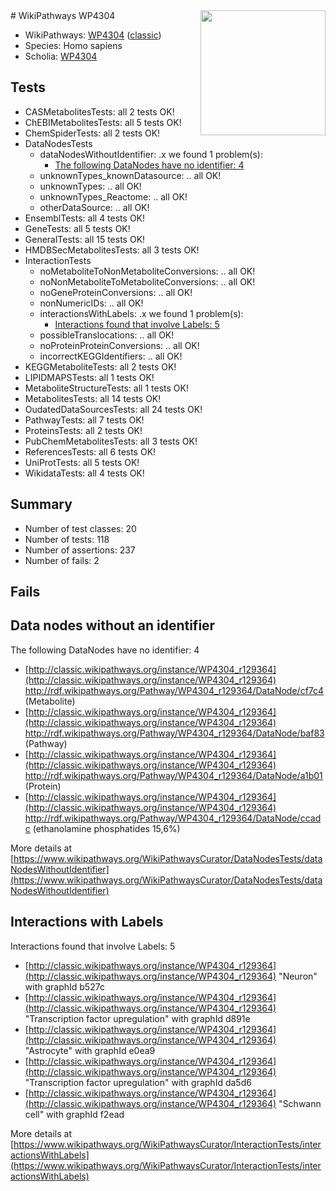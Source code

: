 <img style="float: right; width: 200px" src="https://upload.wikimedia.org/wikipedia/commons/thumb/8/83/Wplogo_with_text_500.png/640px-Wplogo_with_text_500.png" />
# WikiPathways WP4304

* WikiPathways: [WP4304](https://wikipathways.org/pathways/WP4304) ([classic](https://classic.wikipathways.org/instance/WP4304))
* Species: Homo sapiens
* Scholia: [WP4304](https://scholia.toolforge.org/wikipathways/WP4304)
## Tests
* CASMetabolitesTests: all 2 tests OK!
* ChEBIMetabolitesTests: all 5 tests OK!
* ChemSpiderTests: all 2 tests OK!
* DataNodesTests
    * dataNodesWithoutIdentifier: .x we found 1 problem(s):
        * [The following DataNodes have no identifier: 4](#d2d32fa3)
    * unknownTypes_knownDatasource: .. all OK!
    * unknownTypes: .. all OK!
    * unknownTypes_Reactome: .. all OK!
    * otherDataSource: .. all OK!
* EnsemblTests: all 4 tests OK!
* GeneTests: all 5 tests OK!
* GeneralTests: all 15 tests OK!
* HMDBSecMetabolitesTests: all 3 tests OK!
* InteractionTests
    * noMetaboliteToNonMetaboliteConversions: .. all OK!
    * noNonMetaboliteToMetaboliteConversions: .. all OK!
    * noGeneProteinConversions: .. all OK!
    * nonNumericIDs: .. all OK!
    * interactionsWithLabels: .x we found 1 problem(s):
        * [Interactions found that involve Labels: 5](#630d267c)
    * possibleTranslocations: .. all OK!
    * noProteinProteinConversions: .. all OK!
    * incorrectKEGGIdentifiers: .. all OK!
* KEGGMetaboliteTests: all 2 tests OK!
* LIPIDMAPSTests: all 1 tests OK!
* MetaboliteStructureTests: all 1 tests OK!
* MetabolitesTests: all 14 tests OK!
* OudatedDataSourcesTests: all 24 tests OK!
* PathwayTests: all 7 tests OK!
* ProteinsTests: all 2 tests OK!
* PubChemMetabolitesTests: all 3 tests OK!
* ReferencesTests: all 6 tests OK!
* UniProtTests: all 5 tests OK!
* WikidataTests: all 4 tests OK!


## Summary

* Number of test classes: 20
* Number of tests: 118
* Number of assertions: 237
* Number of fails: 2

## Fails

<a name="d2d32fa3" />

## Data nodes without an identifier

The following DataNodes have no identifier: 4

* [http://classic.wikipathways.org/instance/WP4304_r129364](http://classic.wikipathways.org/instance/WP4304_r129364) http://rdf.wikipathways.org/Pathway/WP4304_r129364/DataNode/cf7c4 (Metabolite)
* [http://classic.wikipathways.org/instance/WP4304_r129364](http://classic.wikipathways.org/instance/WP4304_r129364) http://rdf.wikipathways.org/Pathway/WP4304_r129364/DataNode/baf83 (Pathway)
* [http://classic.wikipathways.org/instance/WP4304_r129364](http://classic.wikipathways.org/instance/WP4304_r129364) http://rdf.wikipathways.org/Pathway/WP4304_r129364/DataNode/a1b01 (Protein)
* [http://classic.wikipathways.org/instance/WP4304_r129364](http://classic.wikipathways.org/instance/WP4304_r129364) http://rdf.wikipathways.org/Pathway/WP4304_r129364/DataNode/ccadc (ethanolamine phosphatides 15,6%)


More details at [https://www.wikipathways.org/WikiPathwaysCurator/DataNodesTests/dataNodesWithoutIdentifier](https://www.wikipathways.org/WikiPathwaysCurator/DataNodesTests/dataNodesWithoutIdentifier)

<a name="630d267c" />

## Interactions with Labels

Interactions found that involve Labels: 5

* [http://classic.wikipathways.org/instance/WP4304_r129364](http://classic.wikipathways.org/instance/WP4304_r129364) "Neuron" with graphId b527c
* [http://classic.wikipathways.org/instance/WP4304_r129364](http://classic.wikipathways.org/instance/WP4304_r129364) "Transcription factor upregulation" with graphId d891e
* [http://classic.wikipathways.org/instance/WP4304_r129364](http://classic.wikipathways.org/instance/WP4304_r129364) "Astrocyte" with graphId e0ea9
* [http://classic.wikipathways.org/instance/WP4304_r129364](http://classic.wikipathways.org/instance/WP4304_r129364) "Transcription factor upregulation" with graphId da5d6
* [http://classic.wikipathways.org/instance/WP4304_r129364](http://classic.wikipathways.org/instance/WP4304_r129364) "Schwann cell" with graphId f2ead


More details at [https://www.wikipathways.org/WikiPathwaysCurator/InteractionTests/interactionsWithLabels](https://www.wikipathways.org/WikiPathwaysCurator/InteractionTests/interactionsWithLabels)

